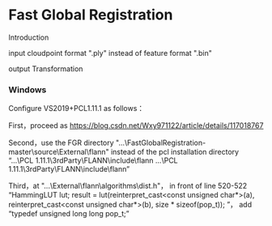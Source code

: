 # Fast Global Registration 

Introduction

input cloudpoint format ".ply" instead of feature format ".bin"

output Transformation

### Windows

Configure VS2019+PCL1.11.1 as follows：

First，proceed as https://blog.csdn.net/Wxy971122/article/details/117018767

Second，use the FGR directory "...\FastGlobalRegistration-master\source\External\flann" instead of the pcl installation directory “...\PCL 1.11.1\3rdParty\FLANN\include\flann
...\PCL 1.11.1\3rdParty\FLANN\include\flann”

Third，at "...\External\flann\algorithms\dist.h"， in front of line 520-522
“HammingLUT lut;
 result = lut(reinterpret_cast<const unsigned char*>(a),
             reinterpret_cast<const unsigned char*>(b), size * sizeof(pop_t)); ”，
add “typedef unsigned long long pop_t;”
